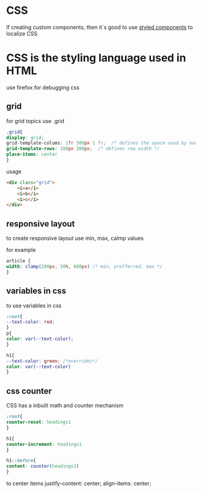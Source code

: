 # CSS

If creating custom components, then it´s good to use [styled components](https://styled-components.com/)
to localize CSS

# CSS is the styling language used in HTML

use firefox for debugging css

## grid

for grid topics use .grid
```css
.grid{
display: grid;
grid-template-colums: 1fr 500px 1 fr;  /* defines the space used by each column */
grid-template-rows: 100px 200px;  /* defines row width */
place-items: center
}
```

usage
```html
<div class="grid">
    <i>a</i>
    <i>b</i>
    <i>c</i>
</div>
```
## responsive layout

to create responsive layout use min, max, calmp values

for example
```css
article {
width: clamp(200px, 50%, 600px) /* min, prefferred, max */
}
```
## variables in css

to use variables in css

```css
:root{
--text-color: red;
}
p{
color: var(--text-color);
}

h1{
--text-color: green; /*overrides*/
color: var(--text-color)
}
```

## css counter

CSS has a inbuilt math and counter mechanism
```css
:root{
counter-reset: headings1
}

h1{
counter-increment: headings1
}

h1::before{
content: counter(headings1)
}
```
to center items
justify-content: center;
align-items: center;

